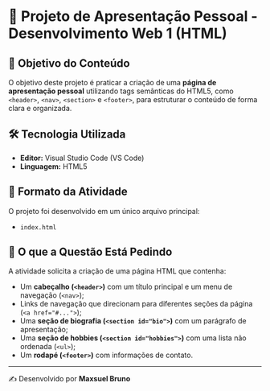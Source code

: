 # 📘 Projeto de Apresentação Pessoal - Desenvolvimento Web 1 (HTML)

## 🎯 Objetivo do Conteúdo

O objetivo deste projeto é praticar a criação de uma **página de apresentação pessoal** utilizando tags semânticas do HTML5, como `<header>`, `<nav>`, `<section>` e `<footer>`, para estruturar o conteúdo de forma clara e organizada.

## 🛠️ Tecnologia Utilizada

- **Editor:** Visual Studio Code (VS Code)
- **Linguagem:** HTML5

## 📂 Formato da Atividade

O projeto foi desenvolvido em um único arquivo principal:

- `index.html`

## 📝 O que a Questão Está Pedindo

A atividade solicita a criação de uma página HTML que contenha:

- Um **cabeçalho (`<header>`)** com um título principal e um menu de navegação (`<nav>`);
- Links de navegação que direcionam para diferentes seções da página (`<a href="#...">`);
- Uma **seção de biografia (`<section id="bio">`)** com um parágrafo de apresentação;
- Uma **seção de hobbies (`<section id="hobbies">`)** com uma lista não ordenada (`<ul>`);
- Um **rodapé (`<footer>`)** com informações de contato.

---

✍️ Desenvolvido por **Maxsuel Bruno**
